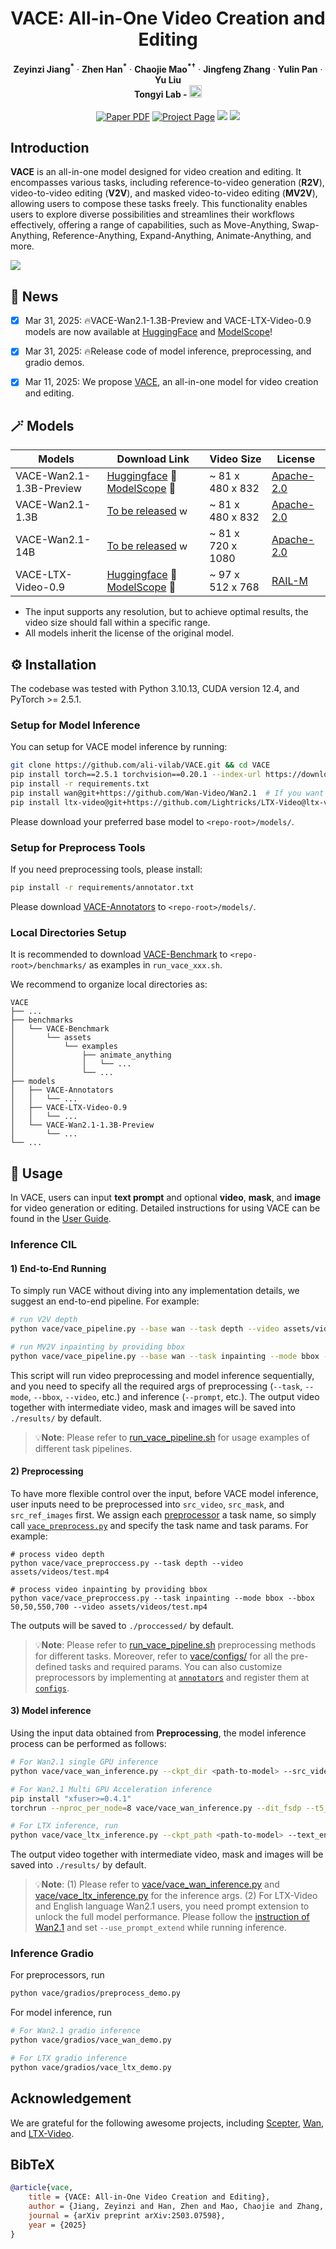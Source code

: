 <p align="center">

<h1 align="center">VACE: All-in-One Video Creation and Editing</h1>
<p align="center">
    <strong>Zeyinzi Jiang<sup>*</sup></strong>
    ·
    <strong>Zhen Han<sup>*</sup></strong>
    ·
    <strong>Chaojie Mao<sup>*&dagger;</sup></strong>
    ·
    <strong>Jingfeng Zhang</strong>
    ·
    <strong>Yulin Pan</strong>
    ·
    <strong>Yu Liu</strong>
    <br>
    <b>Tongyi Lab - <a href="https://github.com/Wan-Video/Wan2.1"><img src='https://ali-vilab.github.io/VACE-Page/assets/logos/wan_logo.png' alt='wan_logo' style='margin-bottom: -4px; height: 20px;'></a> </b>
    <br>
    <br>
        <a href="https://arxiv.org/abs/2503.07598"><img src='https://img.shields.io/badge/VACE-arXiv-red' alt='Paper PDF'></a>
        <a href="https://ali-vilab.github.io/VACE-Page/"><img src='https://img.shields.io/badge/VACE-Project_Page-green' alt='Project Page'></a>
        <a href="https://huggingface.co/collections/ali-vilab/vace-67eca186ff3e3564726aff38"><img src='https://img.shields.io/badge/VACE-HuggingFace_Model-yellow'></a>
        <a href="https://modelscope.cn/collections/VACE-8fa5fcfd386e43"><img src='https://img.shields.io/badge/VACE-ModelScope_Model-purple'></a>
    <br>
</p>


## Introduction
<strong>VACE</strong> is an all-in-one model designed for video creation and editing. It encompasses various tasks, including reference-to-video generation (<strong>R2V</strong>), video-to-video editing (<strong>V2V</strong>), and masked video-to-video editing (<strong>MV2V</strong>), allowing users to compose these tasks freely. This functionality enables users to explore diverse possibilities and streamlines their workflows effectively, offering a range of capabilities, such as Move-Anything, Swap-Anything, Reference-Anything, Expand-Anything, Animate-Anything, and more.

<img src='./assets/materials/teaser.jpg'>


## 🎉 News
- [x] Mar 31, 2025: 🔥VACE-Wan2.1-1.3B-Preview and VACE-LTX-Video-0.9 models are now available at [HuggingFace](https://huggingface.co/collections/ali-vilab/vace-67eca186ff3e3564726aff38) and [ModelScope](https://modelscope.cn/collections/VACE-8fa5fcfd386e43)!
- [x] Mar 31, 2025: 🔥Release code of model inference, preprocessing, and gradio demos. 
- [x] Mar 11, 2025: We propose [VACE](https://ali-vilab.github.io/VACE-Page/), an all-in-one model for video creation and editing.


## 🪄 Models
| Models                   | Download Link                                                                                                                                                                           | Video Size          | License                                                                                       |
|--------------------------|---------------------------------------------------------------------------------------------------------------------------------------------------------------------------------------|---------------------|-----------------------------------------------------------------------------------------------|
| VACE-Wan2.1-1.3B-Preview | [Huggingface](https://huggingface.co/ali-vilab/VACE-Wan2.1-1.3B-Preview) 🤗  [ModelScope](https://modelscope.cn/models/iic/VACE-Wan2.1-1.3B-Preview) 🤖                                                                                                                                                                   | ~ 81 x 480 x 832    | [Apache-2.0](https://huggingface.co/Wan-AI/Wan2.1-T2V-1.3B/blob/main/LICENSE.txt)             |
| VACE-Wan2.1-1.3B         | [To be released](https://github.com/Wan-Video) <img src='https://ali-vilab.github.io/VACE-Page/assets/logos/wan_logo.png' alt='wan_logo' style='margin-bottom: -4px; height: 15px;'>  | ~ 81 x 480 x 832    | [Apache-2.0](https://huggingface.co/Wan-AI/Wan2.1-T2V-1.3B/blob/main/LICENSE.txt)             |
| VACE-Wan2.1-14B          | [To be released](https://github.com/Wan-Video) <img src='https://ali-vilab.github.io/VACE-Page/assets/logos/wan_logo.png' alt='wan_logo' style='margin-bottom: -4px; height: 15px;'>  | ~ 81 x 720 x 1080   | [Apache-2.0](https://huggingface.co/Wan-AI/Wan2.1-T2V-14B/blob/main/LICENSE.txt)             |
| VACE-LTX-Video-0.9       | [Huggingface](https://huggingface.co/ali-vilab/VACE-LTX-Video-0.9) 🤗     [ModelScope](https://modelscope.cn/models/iic/VACE-LTX-Video-0.9) 🤖                                                                                                                                                                   | ~ 97 x 512 x 768    | [RAIL-M](https://huggingface.co/Lightricks/LTX-Video/blob/main/ltx-video-2b-v0.9.license.txt) |

- The input supports any resolution, but to achieve optimal results, the video size should fall within a specific range.
- All models inherit the license of the original model.


## ⚙️ Installation
The codebase was tested with Python 3.10.13, CUDA version 12.4, and PyTorch >= 2.5.1.

### Setup for Model Inference
You can setup for VACE model inference by running:
```bash
git clone https://github.com/ali-vilab/VACE.git && cd VACE
pip install torch==2.5.1 torchvision==0.20.1 --index-url https://download.pytorch.org/whl/cu124  # If PyTorch is not installed.
pip install -r requirements.txt
pip install wan@git+https://github.com/Wan-Video/Wan2.1  # If you want to use Wan2.1-based VACE.
pip install ltx-video@git+https://github.com/Lightricks/LTX-Video@ltx-video-0.9.1 sentencepiece --no-deps # If you want to use LTX-Video-0.9-based VACE. It may conflict with Wan.
```
Please download your preferred base model to `<repo-root>/models/`. 

### Setup for Preprocess Tools
If you need preprocessing tools, please install:
```bash
pip install -r requirements/annotator.txt
```
Please download [VACE-Annotators](https://huggingface.co/ali-vilab/VACE-Annotators) to `<repo-root>/models/`.

### Local Directories Setup
It is recommended to download [VACE-Benchmark](https://huggingface.co/datasets/ali-vilab/VACE-Benchmark) to `<repo-root>/benchmarks/` as examples in `run_vace_xxx.sh`.

We recommend to organize local directories as:
```angular2html
VACE
├── ...
├── benchmarks
│   └── VACE-Benchmark
│       └── assets
│           └── examples
│               ├── animate_anything
│               │   └── ...
│               └── ...
├── models
│   ├── VACE-Annotators
│   │   └── ...
│   ├── VACE-LTX-Video-0.9
│   │   └── ...
│   └── VACE-Wan2.1-1.3B-Preview
│       └── ...
└── ...
```

## 🚀 Usage
In VACE, users can input **text prompt** and optional **video**, **mask**, and **image** for video generation or editing.
Detailed instructions for using VACE can be found in the [User Guide](./UserGuide.md).

### Inference CIL
#### 1) End-to-End Running
To simply run VACE without diving into any implementation details, we suggest an end-to-end pipeline. For example:
```bash
# run V2V depth
python vace/vace_pipeline.py --base wan --task depth --video assets/videos/test.mp4 --prompt 'xxx'

# run MV2V inpainting by providing bbox
python vace/vace_pipeline.py --base wan --task inpainting --mode bbox --bbox 50,50,550,700 --video assets/videos/test.mp4 --prompt 'xxx'
```
This script will run video preprocessing and model inference sequentially, 
and you need to specify all the required args of preprocessing (`--task`, `--mode`, `--bbox`, `--video`, etc.) and inference (`--prompt`, etc.). 
The output video together with intermediate video, mask and images will be saved into `./results/` by default.

> 💡**Note**:
> Please refer to [run_vace_pipeline.sh](./run_vace_pipeline.sh) for usage examples of different task pipelines.


#### 2) Preprocessing
To have more flexible control over the input, before VACE model inference, user inputs need to be preprocessed into `src_video`, `src_mask`, and `src_ref_images` first.
We assign each [preprocessor](vace/configs/__init__.py) a task name, so simply call [`vace_preprocess.py`](vace/vace_preproccess.py) and specify the task name and task params. For example:
```angular2html
# process video depth
python vace/vace_preproccess.py --task depth --video assets/videos/test.mp4

# process video inpainting by providing bbox
python vace/vace_preproccess.py --task inpainting --mode bbox --bbox 50,50,550,700 --video assets/videos/test.mp4
```
The outputs will be saved to `./proccessed/` by default.

> 💡**Note**:
> Please refer to [run_vace_pipeline.sh](./run_vace_pipeline.sh) preprocessing methods for different tasks.
Moreover, refer to [vace/configs/](vace/configs/) for all the pre-defined tasks and required params.
You can also customize preprocessors by implementing at [`annotators`](vace/annotators/__init__.py) and register them at [`configs`](vace/configs).


#### 3) Model inference
Using the input data obtained from **Preprocessing**, the model inference process can be performed as follows:
```bash
# For Wan2.1 single GPU inference 
python vace/vace_wan_inference.py --ckpt_dir <path-to-model> --src_video <path-to-src-video> --src_mask <path-to-src-mask> --src_ref_images <paths-to-src-ref-images> --prompt "xxx"

# For Wan2.1 Multi GPU Acceleration inference
pip install "xfuser>=0.4.1"
torchrun --nproc_per_node=8 vace/vace_wan_inference.py --dit_fsdp --t5_fsdp --ulysses_size 1 --ring_size 8 --ckpt_dir <path-to-model> --src_video <path-to-src-video> --src_mask <path-to-src-mask> --src_ref_images <paths-to-src-ref-images> --prompt "xxx"

# For LTX inference, run
python vace/vace_ltx_inference.py --ckpt_path <path-to-model> --text_encoder_path <path-to-model> --src_video <path-to-src-video> --src_mask <path-to-src-mask> --src_ref_images <paths-to-src-ref-images> --prompt "xxx"
```
The output video together with intermediate video, mask and images will be saved into `./results/` by default.

> 💡**Note**: 
> (1) Please refer to [vace/vace_wan_inference.py](vace/vace_wan_inference.py) and [vace/vace_ltx_inference.py](vace/vace_ltx_inference.py) for the inference args.
> (2) For LTX-Video and English language Wan2.1 users, you need prompt extension to unlock the full model performance. 
Please follow the [instruction of Wan2.1](https://github.com/Wan-Video/Wan2.1?tab=readme-ov-file#2-using-prompt-extension) and set `--use_prompt_extend` while running inference.


### Inference Gradio
For preprocessors, run 
```bash
python vace/gradios/preprocess_demo.py
```
For model inference, run
```bash
# For Wan2.1 gradio inference
python vace/gradios/vace_wan_demo.py

# For LTX gradio inference
python vace/gradios/vace_ltx_demo.py
```

## Acknowledgement

We are grateful for the following awesome projects, including [Scepter](https://github.com/modelscope/scepter), [Wan](https://github.com/Wan-Video/Wan2.1), and [LTX-Video](https://github.com/Lightricks/LTX-Video).


## BibTeX

```bibtex
@article{vace,
    title = {VACE: All-in-One Video Creation and Editing},
    author = {Jiang, Zeyinzi and Han, Zhen and Mao, Chaojie and Zhang, Jingfeng and Pan, Yulin and Liu, Yu},
    journal = {arXiv preprint arXiv:2503.07598},
    year = {2025}
}
